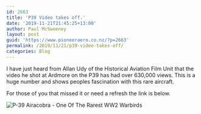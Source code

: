 ```yaml
---
id: 2663
title: 'P39 Video takes off.'
date: '2019-11-21T21:45:25+13:00'
author: Paul McSweeney
layout: post
guid: 'https://www.pioneeraero.co.nz/?p=2663'
permalink: /2019/11/21/p39-video-takes-off/
categories: Blog
---
```


I have just heard from Allan Udy of the Historical Aviation Film Unit that the video he shot at Ardmore on the P39 has had over 630,000 views. This is a huge number and shows peoples fascination with this rare aircraft.

For those of you that missed it or need a refresh the link is below.

![P-39 Airacobra - One Of The Rarest WW2 Warbirds](https://www.youtube.com/embed/SpTmQU0nHuA)
